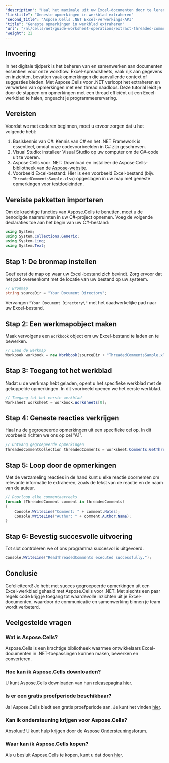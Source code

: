 ```yaml
---
"description": "Haal het maximale uit uw Excel-documenten door te leren hoe u efficiënt geneste opmerkingen kunt extraheren met Aspose.Cells voor .NET. Deze uitgebreide tutorial leidt u stap voor stap door de instructies."
"linktitle": "Geneste opmerkingen in werkblad extraheren"
"second_title": "Aspose.Cells .NET Excel-verwerkings-API"
"title": "Geneste opmerkingen in werkblad extraheren"
"url": "/nl/cells/net/guide-worksheet-operations/extract-threaded-comments/"
"weight": 22
---
```


## Invoering

In het digitale tijdperk is het beheren van en samenwerken aan documenten essentieel voor onze workflow. Excel-spreadsheets, vaak rijk aan gegevens en inzichten, bevatten vaak opmerkingen die aanvullende context of suggesties bieden. Met Aspose.Cells voor .NET verloopt het extraheren en verwerken van opmerkingen met een thread naadloos. Deze tutorial leidt je door de stappen om opmerkingen met een thread efficiënt uit een Excel-werkblad te halen, ongeacht je programmeerervaring. 

## Vereisten
Voordat we met coderen beginnen, moet u ervoor zorgen dat u het volgende hebt:

1. Basiskennis van C#: Kennis van C# en het .NET Framework is essentieel, omdat onze codevoorbeelden in C# zijn geschreven.
2. Visual Studio: installeer Visual Studio op uw computer om de C#-code uit te voeren.
3. Aspose.Cells voor .NET: Download en installeer de Aspose.Cells-bibliotheek van de [Aspose-website](https://releases.aspose.com/cells/net/).
4. Voorbeeld Excel-bestand: Hier is een voorbeeld Excel-bestand (bijv. `ThreadedCommentsSample.xlsx`) opgeslagen in uw map met geneste opmerkingen voor testdoeleinden.

## Vereiste pakketten importeren
Om de krachtige functies van Aspose.Cells te benutten, moet u de benodigde naamruimten in uw C#-project opnemen. Voeg de volgende declaraties toe aan het begin van uw C#-bestand:

```csharp
using System;
using System.Collections.Generic;
using System.Linq;
using System.Text;
```

## Stap 1: De bronmap instellen
Geef eerst de map op waar uw Excel-bestand zich bevindt. Zorg ervoor dat het pad overeenkomt met de locatie van uw bestand op uw systeem.

```csharp
// Bronmap
string sourceDir = "Your Document Directory";
```
Vervangen `"Your Document Directory\"` met het daadwerkelijke pad naar uw Excel-bestand.

## Stap 2: Een werkmapobject maken
Maak vervolgens een `Workbook` object om uw Excel-bestand te laden en te bewerken.

```csharp
// Laad de werkmap
Workbook workbook = new Workbook(sourceDir + "ThreadedCommentsSample.xlsx");
```

## Stap 3: Toegang tot het werkblad
Nadat u de werkmap hebt geladen, opent u het specifieke werkblad met de gekoppelde opmerkingen. In dit voorbeeld openen we het eerste werkblad.

```csharp
// Toegang tot het eerste werkblad
Worksheet worksheet = workbook.Worksheets[0];
```

## Stap 4: Geneste reacties verkrijgen
Haal nu de gegroepeerde opmerkingen uit een specifieke cel op. In dit voorbeeld richten we ons op cel "A1".

```csharp
// Ontvang gegroepeerde opmerkingen
ThreadedCommentCollection threadedComments = worksheet.Comments.GetThreadedComments("A1");
```

## Stap 5: Loop door de opmerkingen
Met de verzameling reacties in de hand kunt u elke reactie doornemen om relevante informatie te extraheren, zoals de tekst van de reactie en de naam van de auteur.

```csharp
// Doorloop elke commentaarreeks
foreach (ThreadedComment comment in threadedComments)
{
    Console.WriteLine("Comment: " + comment.Notes);
    Console.WriteLine("Author: " + comment.Author.Name);
}
```

## Stap 6: Bevestig succesvolle uitvoering
Tot slot controleren we of ons programma succesvol is uitgevoerd.

```csharp
Console.WriteLine("ReadThreadedComments executed successfully.");
```

## Conclusie
Gefeliciteerd! Je hebt met succes gegroepeerde opmerkingen uit een Excel-werkblad gehaald met Aspose.Cells voor .NET. Met slechts een paar regels code krijg je toegang tot waardevolle inzichten uit je Excel-documenten, waardoor de communicatie en samenwerking binnen je team wordt verbeterd.

## Veelgestelde vragen

### Wat is Aspose.Cells?
Aspose.Cells is een krachtige bibliotheek waarmee ontwikkelaars Excel-documenten in .NET-toepassingen kunnen maken, bewerken en converteren.

### Hoe kan ik Aspose.Cells downloaden?
U kunt Aspose.Cells downloaden van hun [releasepagina hier](https://releases.aspose.com/cells/net/).

### Is er een gratis proefperiode beschikbaar?
Ja! Aspose.Cells biedt een gratis proefperiode aan. Je kunt het vinden [hier](https://releases.aspose.com/).

### Kan ik ondersteuning krijgen voor Aspose.Cells?
Absoluut! U kunt hulp krijgen door de [Aspose Ondersteuningsforum](https://forum.aspose.com/c/cells/9).

### Waar kan ik Aspose.Cells kopen?
Als u besluit Aspose.Cells te kopen, kunt u dat doen [hier](https://purchase.aspose.com/buy).